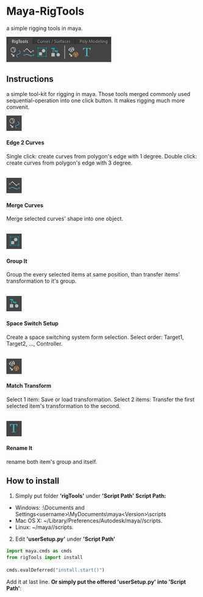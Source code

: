 # Maya-RigTools
a simple rigging tools in maya.

![](https://github.com/icrdr/Maya-RigTools/raw/master/img/0.png)
</br>

## Instructions
a simple tool-kit for rigging in maya. Those tools merged commonly used sequential-operation into one click button. 
It makes rigging much more convenit.
</br>

![](https://github.com/icrdr/Maya-RigTools/raw/master/img/1.png)
#### Edge 2 Curves
Single click: create curves from polygon's edge with 1 degree.
Double click: create curves from polygon's edge with 3 degree.
</br>
</br>

![](https://github.com/icrdr/Maya-RigTools/raw/master/img/2.png)
#### Merge Curves
Merge selected curves' shape into one object.
</br>
</br>

![](https://github.com/icrdr/Maya-RigTools/raw/master/img/3.png)
#### Group It
Group the every selected items at same position, than transfer items' transformation to it's group. 
</br>
</br>

![](https://github.com/icrdr/Maya-RigTools/raw/master/img/4.png)
#### Space Switch Setup
Create a space switching system form selection.
Select order: Target1, Target2, ..., Controller.
</br>
</br>

![](https://github.com/icrdr/Maya-RigTools/raw/master/img/5.png)
#### Match Transform
Select 1 item: Save or load transformation.
Select 2 items: Transfer the first selected item's transformation to the second.
</br>
</br>

![](https://github.com/icrdr/Maya-RigTools/raw/master/img/6.png)
#### Rename It
rename both item's group and itself.
</br>

## How to install
1. Simply put folder **'rigTools'** under **'Script Path'**
**Script Path:**
- Windows: <drive>:\Documents and Settings\<username>\MyDocuments\maya\<Version>\scripts
- Mac OS X: ~/Library/Preferences/Autodesk/maya/<version>/scripts.
- Linux: ~/maya/<version>/scripts.

2. Edit **'userSetup.py'** under **'Script Path'**
```python
import maya.cmds as cmds
from rigTools import install

cmds.evalDeferred("install.start()")
```
Add it at last line.
**Or simply put the offered 'userSetup.py' into 'Script Path'**: